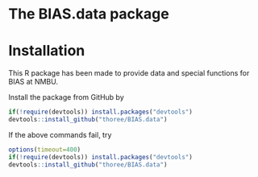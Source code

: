 The BIAS.data package
================

# Installation

This R package has been made to provide data and special functions for
BIAS at NMBU.

Install the package from GitHub by

``` r
if(!require(devtools)) install.packages("devtools")
devtools::install_github("thoree/BIAS.data")
```

If the above commands fail, try
``` r
options(timeout=400)
if(!require(devtools)) install.packages("devtools")
devtools::install_github("thoree/BIAS.data")
```
